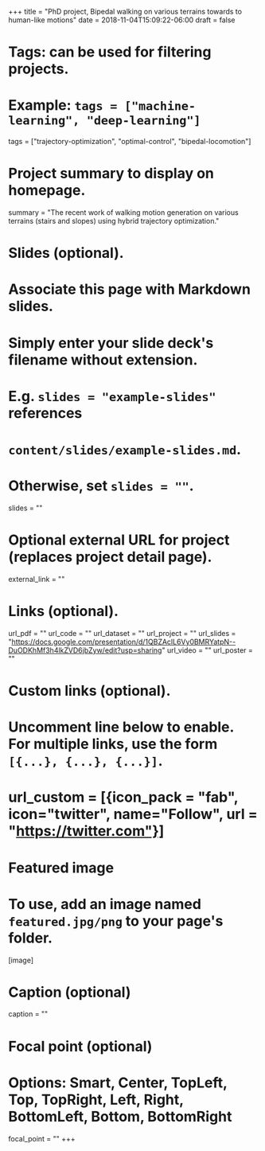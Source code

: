 +++
title = "PhD project, Bipedal walking on various terrains towards to human-like motions"
date = 2018-11-04T15:09:22-06:00
draft = false

# Tags: can be used for filtering projects.
# Example: `tags = ["machine-learning", "deep-learning"]`
tags = ["trajectory-optimization", "optimal-control", "bipedal-locomotion"]

# Project summary to display on homepage.
summary = "The recent work of walking motion generation on various terrains (stairs and slopes) using hybrid trajectory optimization."

# Slides (optional).
#   Associate this page with Markdown slides.
#   Simply enter your slide deck's filename without extension.
#   E.g. `slides = "example-slides"` references 
#   `content/slides/example-slides.md`.
#   Otherwise, set `slides = ""`.
slides = ""

# Optional external URL for project (replaces project detail page).
external_link = ""

# Links (optional).
url_pdf = ""
url_code = ""
url_dataset = ""
url_project = ""
url_slides = "https://docs.google.com/presentation/d/1QBZAclL6Vy0BMRYatpN--DuODKhMf3h4lkZVD6jbZyw/edit?usp=sharing"
url_video = ""
url_poster = ""

# Custom links (optional).
#   Uncomment line below to enable. For multiple links, use the form `[{...}, {...}, {...}]`.
# url_custom = [{icon_pack = "fab", icon="twitter", name="Follow", url = "https://twitter.com"}]

# Featured image
# To use, add an image named `featured.jpg/png` to your page's folder. 
[image]
  # Caption (optional)
  caption = ""

  # Focal point (optional)
  # Options: Smart, Center, TopLeft, Top, TopRight, Left, Right, BottomLeft, Bottom, BottomRight
  focal_point = ""
+++
